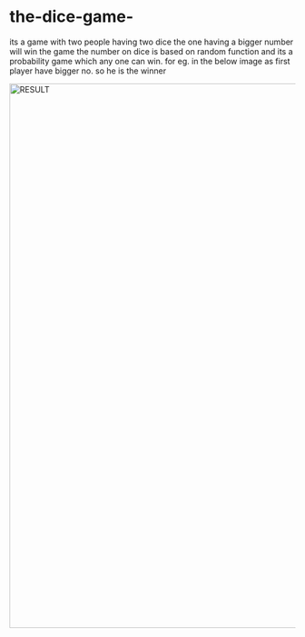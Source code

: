 # the-dice-game-
its a game with two people having two dice the one having a bigger number will win the game
the number on dice is based on random function and its a probability game which any one can win.
for eg. in the below image as first player have bigger no. so he is the winner

<img width="960" alt="RESULT" src="https://user-images.githubusercontent.com/107885395/206130397-cf55074d-d10c-4ff7-9547-f494fc9f9bbc.png">

